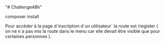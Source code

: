 "# Challenge48h" 

composer install

Pour accéder à la page d´inscription d´un utilisateur´ la route est /register ( on ne n´a pas mis la route dans le menu car elle devait être visible que pour certaines personnes ).
